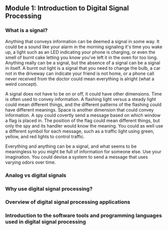 ## Module 1: Introduction to Digital Signal Processing

### What is a signal?

Anything that conveys information can be deemed a signal in some way. It could be a sound like your alarm in the morning signaling it's time you wake up, a light such as an LED indicating your phone is charging, or even the smell of burnt cake letting you know you've left it in the oven for too long. Anything really can be a signal, but the absence of a signal can be a signal in itself. A burnt out light is a signal that you need to change the bulb, a car not in the driveway can indicate your friend is not home, or a phone call never received from the doctor could mean everything is alright (what a weird concept).

A signal does not have to be on or off, it could have other dimensions. Time is often used to convey information. A flashing light versus a steady light could mean different things, and the different patterns of the flashing could have different meanings. Space is another dimension that could convey information. A spy could covertly send a message based on which window a flag is placed in. The position of the flag could mean different things, but only the spy and its handler would know the meaning. You could as well use a different symbol for each message, such as a traffic light using green, yellow, and red lights to control traffic.

Everything and anything can be a signal, and what seems to be meaningless to you might be full of information for someone else. Use your imagination. You could devise a system to send a message that uses varying odors over time.

### Analog vs digital signals
### Why use digital signal processing?
### Overview of digital signal processing applications
### Introduction to the software tools and programming languages used in digital signal processing
